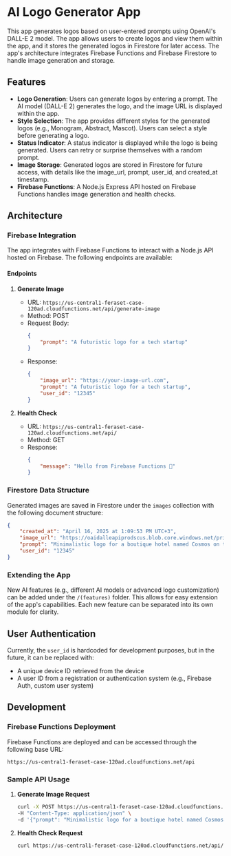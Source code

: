 # AI Logo Generator App

This app generates logos based on user-entered prompts using OpenAI's DALL-E 2 model. The app allows users to create logos and view them within the app, and it stores the generated logos in Firestore for later access. The app's architecture integrates Firebase Functions and Firebase Firestore to handle image generation and storage.

## Features

- **Logo Generation**: Users can generate logos by entering a prompt. The AI model (DALL-E 2) generates the logo, and the image URL is displayed within the app.
- **Style Selection**: The app provides different styles for the generated logos (e.g., Monogram, Abstract, Mascot). Users can select a style before generating a logo.
- **Status Indicator**: A status indicator is displayed while the logo is being generated. Users can retry or surprise themselves with a random prompt.
- **Image Storage**: Generated logos are stored in Firestore for future access, with details like the image_url, prompt, user_id, and created_at timestamp.
- **Firebase Functions**: A Node.js Express API hosted on Firebase Functions handles image generation and health checks.

## Architecture

### Firebase Integration

The app integrates with Firebase Functions to interact with a Node.js API hosted on Firebase. The following endpoints are available:

#### Endpoints

1. **Generate Image**
   - URL: `https://us-central1-feraset-case-120ad.cloudfunctions.net/api/generate-image`
   - Method: POST
   - Request Body:
     ```json
     {
         "prompt": "A futuristic logo for a tech startup"
     }
     ```
   - Response:
     ```json
     {
         "image_url": "https://your-image-url.com",
         "prompt": "A futuristic logo for a tech startup",
         "user_id": "12345"
     }
     ```

2. **Health Check**
   - URL: `https://us-central1-feraset-case-120ad.cloudfunctions.net/api/`
   - Method: GET
   - Response:
     ```json
     {
         "message": "Hello from Firebase Functions 👋"
     }
     ```

### Firestore Data Structure

Generated images are saved in Firestore under the `images` collection with the following document structure:

```json
{
    "created_at": "April 16, 2025 at 1:09:53 PM UTC+3",
    "image_url": "https://oaidalleapiprodscus.blob.core.windows.net/private/...",
    "prompt": "Minimalistic logo for a boutique hotel named Cosmos on the Aegean coast of Turkey, featuring ocean waves and terracotta accents.",
    "user_id": "12345"
}
```

### Extending the App

New AI features (e.g., different AI models or advanced logo customization) can be added under the `/(features)` folder. This allows for easy extension of the app's capabilities. Each new feature can be separated into its own module for clarity.

## User Authentication

Currently, the `user_id` is hardcoded for development purposes, but in the future, it can be replaced with:
- A unique device ID retrieved from the device
- A user ID from a registration or authentication system (e.g., Firebase Auth, custom user system)

## Development

### Firebase Functions Deployment

Firebase Functions are deployed and can be accessed through the following base URL:
```
https://us-central1-feraset-case-120ad.cloudfunctions.net/api
```

### Sample API Usage

1. **Generate Image Request**
   ```bash
   curl -X POST https://us-central1-feraset-case-120ad.cloudfunctions.net/api/generate-image \
   -H "Content-Type: application/json" \
   -d '{"prompt": "Minimalistic logo for a boutique hotel named Cosmos"}'
   ```

2. **Health Check Request**
   ```bash
   curl https://us-central1-feraset-case-120ad.cloudfunctions.net/api/
   ```

